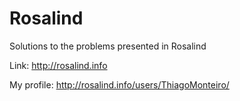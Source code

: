 # Rosalind
Solutions to the problems presented in Rosalind

Link: http://rosalind.info

My profile: http://rosalind.info/users/ThiagoMonteiro/
